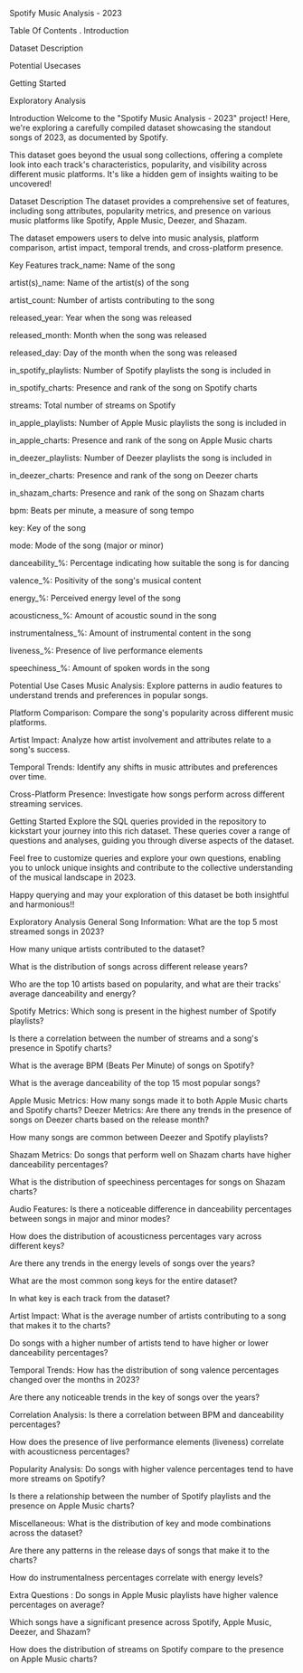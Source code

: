 Spotify Music Analysis - 2023




Table Of Contents
. Introduction

Dataset Description

Potential Usecases

Getting Started

Exploratory Analysis


Introduction
Welcome to the "Spotify Music Analysis - 2023" project! Here, we're exploring a carefully compiled dataset showcasing the standout songs of 2023, as documented by Spotify.

This dataset goes beyond the usual song collections, offering a complete look into each track's characteristics, popularity, and visibility across different music platforms. It's like a hidden gem of insights waiting to be uncovered!

Dataset Description
The dataset provides a comprehensive set of features, including song attributes, popularity metrics, and presence on various music platforms like Spotify, Apple Music, Deezer, and Shazam.

The dataset empowers users to delve into music analysis, platform comparison, artist impact, temporal trends, and cross-platform presence.

Key Features
track_name: Name of the song

artist(s)_name: Name of the artist(s) of the song

artist_count: Number of artists contributing to the song

released_year: Year when the song was released

released_month: Month when the song was released

released_day: Day of the month when the song was released

in_spotify_playlists: Number of Spotify playlists the song is included in

in_spotify_charts: Presence and rank of the song on Spotify charts

streams: Total number of streams on Spotify

in_apple_playlists: Number of Apple Music playlists the song is included in

in_apple_charts: Presence and rank of the song on Apple Music charts

in_deezer_playlists: Number of Deezer playlists the song is included in

in_deezer_charts: Presence and rank of the song on Deezer charts

in_shazam_charts: Presence and rank of the song on Shazam charts

bpm: Beats per minute, a measure of song tempo

key: Key of the song

mode: Mode of the song (major or minor)

danceability_%: Percentage indicating how suitable the song is for dancing

valence_%: Positivity of the song's musical content

energy_%: Perceived energy level of the song

acousticness_%: Amount of acoustic sound in the song

instrumentalness_%: Amount of instrumental content in the song

liveness_%: Presence of live performance elements

speechiness_%: Amount of spoken words in the song

Potential Use Cases
Music Analysis: Explore patterns in audio features to understand trends and preferences in popular songs.

Platform Comparison: Compare the song's popularity across different music platforms.

Artist Impact: Analyze how artist involvement and attributes relate to a song's success.

Temporal Trends: Identify any shifts in music attributes and preferences over time.

Cross-Platform Presence: Investigate how songs perform across different streaming services.

Getting Started
Explore the SQL queries provided in the repository to kickstart your journey into this rich dataset. These queries cover a range of questions and analyses, guiding you through diverse aspects of the dataset.

Feel free to customize queries and explore your own questions, enabling you to unlock unique insights and contribute to the collective understanding of the musical landscape in 2023.

Happy querying and may your exploration of this dataset be both insightful and harmonious!!

Exploratory Analysis
General Song Information:
What are the top 5 most streamed songs in 2023?

How many unique artists contributed to the dataset?

What is the distribution of songs across different release years?

Who are the top 10 artists based on popularity, and what are their tracks' average danceability and energy?

Spotify Metrics:
Which song is present in the highest number of Spotify playlists?

Is there a correlation between the number of streams and a song's presence in Spotify charts?

What is the average BPM (Beats Per Minute) of songs on Spotify?

What is the average danceability of the top 15 most popular songs?

Apple Music Metrics:
How many songs made it to both Apple Music charts and Spotify charts?
Deezer Metrics:
Are there any trends in the presence of songs on Deezer charts based on the release month?

How many songs are common between Deezer and Spotify playlists?

Shazam Metrics:
Do songs that perform well on Shazam charts have higher danceability percentages?

What is the distribution of speechiness percentages for songs on Shazam charts?

Audio Features:
Is there a noticeable difference in danceability percentages between songs in major and minor modes?

How does the distribution of acousticness percentages vary across different keys?

Are there any trends in the energy levels of songs over the years?

What are the most common song keys for the entire dataset?

In what key is each track from the dataset?

Artist Impact:
What is the average number of artists contributing to a song that makes it to the charts?

Do songs with a higher number of artists tend to have higher or lower danceability percentages?

Temporal Trends:
How has the distribution of song valence percentages changed over the months in 2023?

Are there any noticeable trends in the key of songs over the years?

Correlation Analysis:
Is there a correlation between BPM and danceability percentages?

How does the presence of live performance elements (liveness) correlate with acousticness percentages?

Popularity Analysis:
Do songs with higher valence percentages tend to have more streams on Spotify?

Is there a relationship between the number of Spotify playlists and the presence on Apple Music charts?

Miscellaneous:
What is the distribution of key and mode combinations across the dataset?

Are there any patterns in the release days of songs that make it to the charts?

How do instrumentalness percentages correlate with energy levels?

Extra Questions :
Do songs in Apple Music playlists have higher valence percentages on average?

Which songs have a significant presence across Spotify, Apple Music, Deezer, and Shazam?

How does the distribution of streams on Spotify compare to the presence on Apple Music charts?
